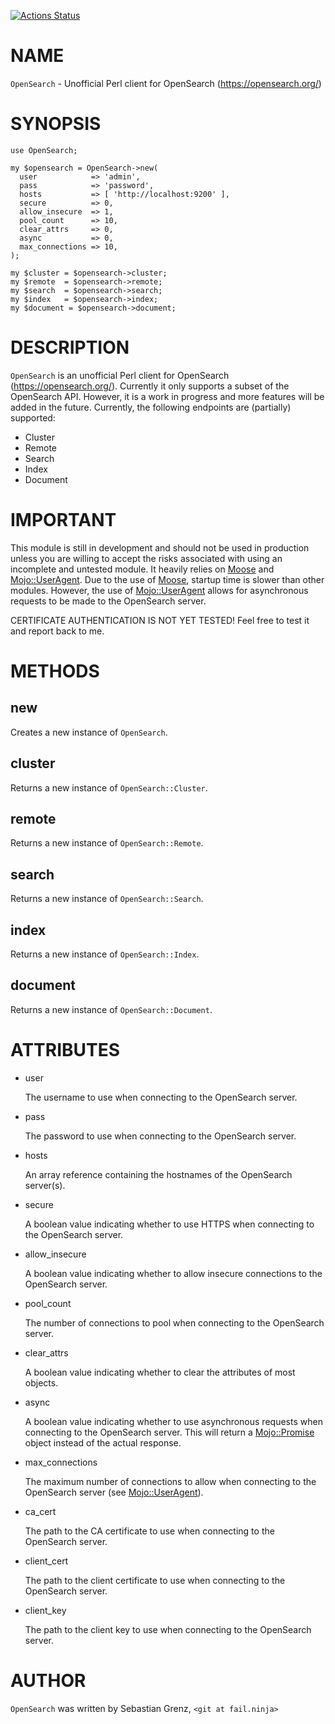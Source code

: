 [![Actions Status](https://github.com/localh0rst/OpenSearch-Perl/actions/workflows/test.yml/badge.svg)](https://github.com/localh0rst/OpenSearch-Perl/actions)
# NAME

`OpenSearch` - Unofficial Perl client for OpenSearch (https://opensearch.org/)

# SYNOPSIS

    use OpenSearch;

    my $opensearch = OpenSearch->new(
      user            => 'admin',
      pass            => 'password',
      hosts           => [ 'http://localhost:9200' ],
      secure          => 0,
      allow_insecure  => 1,
      pool_count      => 10,
      clear_attrs     => 0,
      async           => 0,
      max_connections => 10,
    );

    my $cluster = $opensearch->cluster;
    my $remote  = $opensearch->remote;
    my $search  = $opensearch->search;
    my $index   = $opensearch->index;
    my $document = $opensearch->document;

# DESCRIPTION

`OpenSearch` is an unofficial Perl client for OpenSearch (https://opensearch.org/).
Currently it only supports a subset of the OpenSearch API. However, it is a work in 
progress and more features will be added in the future. Currently, the following
endpoints are (partially) supported:

- Cluster
- Remote
- Search
- Index
- Document

# IMPORTANT

This module is still in development and should not be used in production unless you
are willing to accept the risks associated with using an incomplete and untested
module. It heavily relies on [Moose](https://metacpan.org/pod/Moose) and [Mojo::UserAgent](https://metacpan.org/pod/Mojo%3A%3AUserAgent). Due to the use of
[Moose](https://metacpan.org/pod/Moose), startup time is slower than other modules. However, the use of [Mojo::UserAgent](https://metacpan.org/pod/Mojo%3A%3AUserAgent)
allows for asynchronous requests to be made to the OpenSearch server.

CERTIFICATE AUTHENTICATION IS NOT YET TESTED! Feel free to test it and report back to me.

# METHODS

## new

Creates a new instance of `OpenSearch`.

## cluster

Returns a new instance of `OpenSearch::Cluster`.

## remote

Returns a new instance of `OpenSearch::Remote`.

## search

Returns a new instance of `OpenSearch::Search`.

## index

Returns a new instance of `OpenSearch::Index`.

## document

Returns a new instance of `OpenSearch::Document`.

# ATTRIBUTES

- user

    The username to use when connecting to the OpenSearch server.

- pass

    The password to use when connecting to the OpenSearch server.

- hosts

    An array reference containing the hostnames of the OpenSearch server(s).

- secure

    A boolean value indicating whether to use HTTPS when connecting to the OpenSearch server.

- allow\_insecure

    A boolean value indicating whether to allow insecure connections to the OpenSearch server.

- pool\_count

    The number of connections to pool when connecting to the OpenSearch server.

- clear\_attrs

    A boolean value indicating whether to clear the attributes of most objects.

- async

    A boolean value indicating whether to use asynchronous requests when connecting to the OpenSearch server.
    This will return a [Mojo::Promise](https://metacpan.org/pod/Mojo%3A%3APromise) object instead of the actual response.

- max\_connections

    The maximum number of connections to allow when connecting to the OpenSearch server (see [Mojo::UserAgent](https://metacpan.org/pod/Mojo%3A%3AUserAgent)).

- ca\_cert

    The path to the CA certificate to use when connecting to the OpenSearch server.

- client\_cert

    The path to the client certificate to use when connecting to the OpenSearch server.

- client\_key

    The path to the client key to use when connecting to the OpenSearch server.

# AUTHOR

`OpenSearch` was written by Sebastian Grenz, `<git at fail.ninja>`
